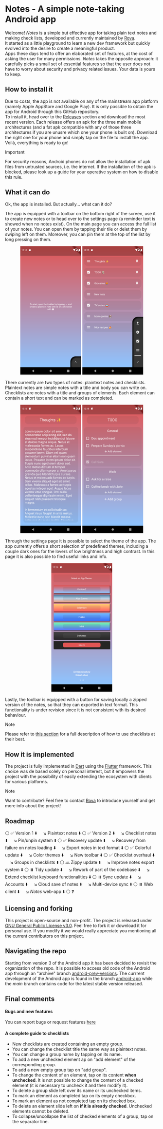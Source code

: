 # Notes - A simple note-taking Android app
Welcome! _Notes_ is a simple but effective app for taking plain text notes and making check lists, developed and currently maintained by [Rova](https://github.com/rovati).</br>
It started as a little playground to learn a new dev framework but quickly evolved into the desire to create a meaningful product. <br>
Apps these days tend to offer an elaborated set of features, at the cost of asking the user for many permissions. _Notes_ takes the opposite approach: it carefully picks a small set of essential features so that the user does not have to worry about security and privacy related issues. Your data is yours to keep.

## How to install it
Due to costs, the app is not available on any of the mainstream app platform (namely Apple AppStore and Google Play). It is only possible to obtain the app for Android through this GitHub repository.<br>
To install it, head over to the [Releases](https://github.com/rovati/noteapp/releases) section and download the most recent version. Each release offers an apk for the three main mobile architectures (and a fat apk compatible with any of those three architectures if you are unusre which one your phone is built on). Download the right one for your phone and simply tap on the file to install the app. Voilà, everything is ready to go!

> [!IMPORTANT]
> For security reasons, Android phones do not allow the installation of apk files from untrusted sources, i.e. the internet. If the installation of the apk is blocked, please look up a guide for your operative system on how to disable this rule.

## What it can do
Ok, the app is installed. But actually... what can it do?<br>

The app is equipped with a toolbar on the bottom right of the screen, use it to create new notes or to head over to the settings page (a reminder text is showed when no notes exist). On the main page you can access the full list of your notes. You can open them by tapping their tile or delet them by swiping left on them. Moreover, you can pin them at the top of the list by long pressing on them.<br>

<p align="center">
  <img src="https://github.com/rovati/noteapp/blob/main/resources/readme_imgs/v3-1-0/homescreen_empty.png" width="200" title="Empty Home Page">
  <img src="https://github.com/rovati/noteapp/blob/main/resources/readme_imgs/v3-1-0/homescreen.png" width="200" title="Home Page">
<p>

There currently are two types of notes: plaintext notes and checklists. Plaintext notes are simple notes with a title and body you can write on. Checklists are notes with a title and groups of elements. Each element can contain a short text and can be marked as completed.<br>

<p align="center">
  <img src="https://github.com/rovati/noteapp/blob/main/resources/readme_imgs/v3-1-0/plaintext.png" width="200" title="Plaintext Note">
  <img src="https://github.com/rovati/noteapp/blob/main/resources/readme_imgs/v3-1-0/checklist.png" width="200" title="Checklist Note">
<p>

Through the settings page it is possible to select the theme of the app. The app currently offers a short selection of predefined themes, including a couple dark ones for the lovers of low brightness and high contrast. In this page it is also possible to find useful links and info.<br>

<p align="center">
  <img src="https://github.com/rovati/noteapp/blob/main/resources/readme_imgs/v3-1-0/settings.png" width="200" title="Settings Page">
</p>


Lastly, the toolbar is equipped with a button for saving locally a zipped version of the notes, so that they can exported in text format. This functionality is under revision since it is not consistent with its desired behaviour.

> [!NOTE]
>  Please refer to [this section](#a-complete-guide-to-checklists) for a full description of how to use checklists at their best.

## How it is implemented
The project is fully implemented in [Dart](https://dart.dev/) using the [Flutter](https://flutter.dev/) framework. This choice was de based solely on personal interest, but it empowers the project with the possibility of easily extending the ecosystem with clients for various platforms.

> [!NOTE]
> Want to contribute? Feel free to contact [Rova](https://github.com/rovati) to introduce yourself and get more info about the project!

## Roadmap

⚪ ✅ Version 1
⬇️ &nbsp;&nbsp;&nbsp;&nbsp;↘️ Plaintext notes
⬇️ 
⚪ ✅ Version 2
⬇️ &nbsp;&nbsp;&nbsp;&nbsp;↘️ Checklist notes
⬇️ &nbsp;&nbsp;&nbsp;&nbsp;↘️ Pin/unpin system 
⬇️
⚪ ✅ Recovery update
⬇️ &nbsp;&nbsp;&nbsp;&nbsp;↘️ Recovery from failure on notes loading
⬇️ &nbsp;&nbsp;&nbsp;&nbsp;↘️ Export notes in text format
⬇️
⚪ ✅ Colorful update
⬇️ &nbsp;&nbsp;&nbsp;&nbsp;↘️ Color themes
⬇️ &nbsp;&nbsp;&nbsp;&nbsp;↘️ New toolbar
⬇️
⚪ ✅ Checklist overhaul
⬇️ &nbsp;&nbsp;&nbsp;&nbsp;↘️ Groups in checklists
⬇️
⚪ 🔜 Zippy update
⬇️ &nbsp;&nbsp;&nbsp;&nbsp;↘️ Improve notes export system
⬇️
⚪ ⏸️ Tidy update
⬇️ &nbsp;&nbsp;&nbsp;&nbsp;↘️ Rework of part of the codebase
⬇️ &nbsp;&nbsp;&nbsp;&nbsp;↘️ Extend checklist keyboard functionalities
⬇️
⚪ ⏸️ Sync update
⬇️ &nbsp;&nbsp;&nbsp;&nbsp;↘️ Accounts
⬇️ &nbsp;&nbsp;&nbsp;&nbsp;↘️ Cloud save of notes
⬇️ &nbsp;&nbsp;&nbsp;&nbsp;↘️ Multi-device sync
⬇️
⚪ ⏸️ Web client
⬇️ &nbsp;&nbsp;&nbsp;&nbsp;↘️ _Notes_ web-app
⬇️
⚪ ❓


## Licensing and forking
This project is open-source and non-profit. The project is released under [GNU General Public License v3.0](LICENSE). Feel free to fork it or download it for personal use. If you modify it we would really appreciate you mentioning all the current contributors on this project.

## Navigating the repo
Starting from version 3 of the Android app it has been decided to revisit the organization of the repo. It is possible to access old code of the Android app through an "archive" branch [android-prev-versions](https://github.com/rovati/noteapp/tree/android-prev-versions). The currrent development of the Android app is found in the branch [android-app](https://github.com/rovati/noteapp/tree/android_app) while the _main_ branch contains code for the latest stable version released.

## Final comments

#### Bugs and new features
You can report bugs or request features [here](https://github.com/rovati/notesapp/issues)

#### A complete guide to checklists
- New checklists are created containing an empty group.
- You can change the checklist title the same way as plaintext notes.
- You can change a group name by tapping on its name.
- To add a new unchecked element ap on "add element" of the corresponding group.
- To add a new empty group tap on "add group".
- To change the content of an element, tap on its content **when unchecked**. It is not possible to change the content of a checked element (it is necessary to uncheck it and then modify it).
- To delete a group slide left over its name or its unchecked items.
- To mark an element as completed tap on its empty checkbox.
- To mark an element as not completed tap on its checked box.
- To delete an element slide left on **if it is already checked**. Unchecked elements cannot be deleted.
- To collapse/uncollapse the list of checked elements of a group, tap on the separator line.
